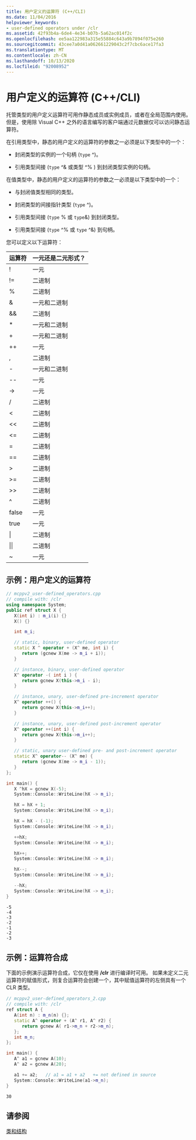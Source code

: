 ```yaml
---
title: 用户定义的运算符 (C++/CLI)
ms.date: 11/04/2016
helpviewer_keywords:
- user-defined operators under /clr
ms.assetid: 42f93b4a-6de4-4e34-b07b-5a62ac014f2c
ms.openlocfilehash: ee5aa122983a315e55884c643a9b7894f075e260
ms.sourcegitcommit: 43cee7a0d41a062661229043c2f7cbc6ace17fa3
ms.translationtype: MT
ms.contentlocale: zh-CN
ms.lasthandoff: 10/13/2020
ms.locfileid: "92008952"
---
```

# <a name="user-defined-operators-ccli"></a>用户定义的运算符 (C++/CLI)

托管类型的用户定义运算符可用作静态成员或实例成员，或者在全局范围内使用。 但是，使用除 Visual C++ 之外的语言编写的客户端通过元数据仅可以访问静态运算符。

在引用类型中，静态的用户定义的运算符的参数之一必须是以下类型中的一个：

- 封闭类型的实例的一个句柄 (`type` ^)。

- 引用类型间接 (`type` ^& 或类型 ^% ) 到封闭类型实例的句柄。

在值类型中，静态的用户定义的运算符的参数之一必须是以下类型中的一个：

- 与封闭值类型相同的类型。

- 封闭类型的间接指针类型 (`type` ^)。

- 引用类型间接 (`type` % 或 `type`&) 到封闭类型。

- 引用类型间接 (`type` ^% 或 `type` ^&) 到句柄。

您可以定义以下运算符：

|运算符|一元还是二元形式？|
|--------------|--------------------------|
|!|一元|
|!=|二进制|
|%|二进制|
|&|一元和二进制|
|&&|二进制|
|*|一元和二进制|
|+|一元和二进制|
|++|一元|
|,|二进制|
|-|一元和二进制|
|--|一元|
|->|一元|
|/|二进制|
|<|二进制|
|<<|二进制|
|\<=|二进制|
|=|二进制|
|==|二进制|
|>|二进制|
|>=|二进制|
|>>|二进制|
|^|二进制|
|false|一元|
|true|一元|
|&#124;|二进制|
|&#124;&#124;|二进制|
|~|一元|

## <a name="example-user-defined-operators"></a>示例：用户定义的运算符

```cpp
// mcppv2_user-defined_operators.cpp
// compile with: /clr
using namespace System;
public ref struct X {
   X(int i) : m_i(i) {}
   X() {}

   int m_i;

   // static, binary, user-defined operator
   static X ^ operator + (X^ me, int i) {
      return (gcnew X(me -> m_i + i));
   }

   // instance, binary, user-defined operator
   X^ operator -( int i ) {
      return gcnew X(this->m_i - i);
   }

   // instance, unary, user-defined pre-increment operator
   X^ operator ++() {
      return gcnew X(this->m_i++);
   }

   // instance, unary, user-defined post-increment operator
   X^ operator ++(int i) {
      return gcnew X(this->m_i++);
   }

   // static, unary user-defined pre- and post-increment operator
   static X^ operator-- (X^ me) {
      return (gcnew X(me -> m_i - 1));
   }
};

int main() {
   X ^hX = gcnew X(-5);
   System::Console::WriteLine(hX -> m_i);

   hX = hX + 1;
   System::Console::WriteLine(hX -> m_i);

   hX = hX - (-1);
   System::Console::WriteLine(hX -> m_i);

   ++hX;
   System::Console::WriteLine(hX -> m_i);

   hX++;
   System::Console::WriteLine(hX -> m_i);

   hX--;
   System::Console::WriteLine(hX -> m_i);

   --hX;
   System::Console::WriteLine(hX -> m_i);
}
```

```Output
-5
-4
-3
-2
-1
-2
-3
```

## <a name="example-operator-synthesis"></a>示例：运算符合成

下面的示例演示运算符合成，它仅在使用 **/clr** 进行编译时可用。 如果未定义二元运算符的赋值形式，则复合运算符会创建一个，其中赋值运算符的左侧具有一个 CLR 类型。

```cpp
// mcppv2_user-defined_operators_2.cpp
// compile with: /clr
ref struct A {
   A(int n) : m_n(n) {};
   static A^ operator + (A^ r1, A^ r2) {
      return gcnew A( r1->m_n + r2->m_n);
   };
   int m_n;
};

int main() {
   A^ a1 = gcnew A(10);
   A^ a2 = gcnew A(20);

   a1 += a2;   // a1 = a1 + a2   += not defined in source
   System::Console::WriteLine(a1->m_n);
}
```

```Output
30
```

## <a name="see-also"></a>请参阅

[类和结构](../extensions/classes-and-structs-cpp-component-extensions.md)
